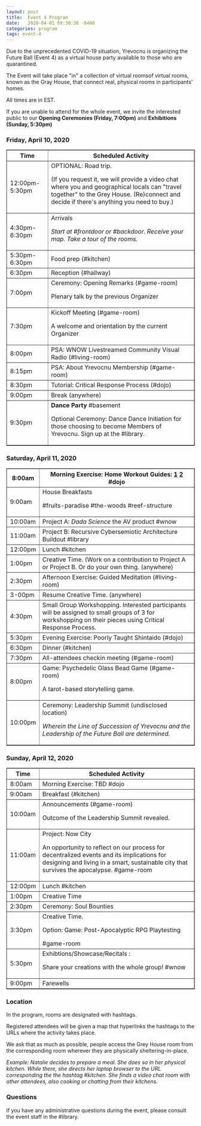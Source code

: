 ```yaml
---
layout: post
title:  Event 4 Program
date:   2020-04-01 09:30:30 -0400
categories: program
tags: event-4
---
```


Due to the unprecedented COVID-19 situation, Yrevocnu is organizing the Future Ball (Event 4) as a virtual house party available to those who are quarantined.

The Event will take place "in" a collection of virtual roomsof virtual rooms, known as the Gray House, that connect real, physical rooms in participants’ homes.

All times are in EST.

If you are unable to attend for the whole event, we invite the interested public to our <strong>Opening Ceremonies (Friday, 7:00pm)</strong> and <strong>Exhibitions (Sunday, 5:30pm)</strong>

### Friday, April 10, 2020

<table border="1">
<tr>
  <th>Time</th>
  <th>Scheduled Activity</th>
</tr>
<tr>
  <td>12:00pm-5:30pm</td>
  <td>OPTIONAL: Road trip.
  <p>(If you request it, we will provide a video chat where you and geographical locals can "travel together" to the Grey House. (Re)connect and decide if there's anything you need to buy.)</p></td>
</tr>
<tr>
  <td>4:30pm-6:30pm</td>
  <td>Arrivals
  <p><em>Start at #frontdoor or #backdoor. Receive your map. Take a tour of the rooms.</em></p></td>
</tr>
<tr>
  <td>5:30pm-6:30pm</td>
  <td>Food prep (#kitchen)</td>
</tr>
<tr>
  <td>6:30pm</td>
  <td>Reception (#hallway)</td>
</tr>
<tr>
  <td>7:00pm</td>
  <td>Ceremony:
  Opening Remarks (#game-room)
  <p>Plenary talk by the previous Organizer</p></td>
</tr>
<tr>
  <td>7:30pm</td>
  <td>Kickoff Meeting (#game-room)
  <p>A welcome and orientation by the current Organizer</p>
  </td>
</tr>
<tr>
  <td>8:00pm</td>
  <td>PSA: <span class="reef">WNOW Livestreamed Community Visual Radio</span> (#living-room)</td>
</tr>
<tr>
  <td>8:15pm</td>
  <td>PSA: About Yrevocnu Membership (#game-room)</td>
</tr>
<tr>
  <td>8:30pm</td>
  <td>Tutorial: <span class="paradise">Critical Response Process</span> (#dojo)</td>
</tr>
<tr>
  <td>9:00pm</td>
  <td>Break  (anywhere)</td>
</tr>
<tr>
  <td>9:30pm</td>
  <td><strong>Dance Party</strong>  #basement
  <p>Optional Ceremony: Dance Dance Initiation for those choosing to become Members of Yrevocnu. Sign up at the #library.</p>
  </td>
</tr>
</table>

### Saturday, April 11, 2020

<table border="1">
<tr>
  <th>8:00am</th>
  <th>Morning Exercise: <span class="reef">Home Workout</span> Guides: <a href="https://youtu.be/sY9ZoRTDomU">1</a> <a href="https://youtu.be/gExluqhZ-9o">2</a> #dojo</th>
</tr>
<tr>
  <td>9:00am</td>
  <td>House Breakfasts
  <p>
     <span class="paradise">#fruits-paradise</span>
     <span class="woods">#the-woods</span>
     <span class="reef">#reef-structure</span>
  </p>
  </td>
</tr>
<tr>
  <td>10:00am</td>
  <td>Project A: <em>Dada Science</em> the AV product #wnow</td>
</tr>
<tr>
  <td>11:00am</td>
  <td>Project B: <span class="reef">Recursive Cybersemiotic Architecture Buildout</span> #library</td>
</tr>
<tr>
  <td>12:00pm</td>
  <td>Lunch #kitchen</td>
</tr>
<tr>
  <td>1:00pm</td>
  <td>Creative Time. (Work on a contribution to Project A or Project B. Or do your own thing. (anywhere)</td>
</tr>
<tr>
  <td>2:30pm</td>
  <td>Afternoon Exercise: <span class="paradise">Guided Meditation</span> (#living-room)</td>
</tr>
<tr>
  <td>3-00pm</td>
  <td>Resume Creative Time. (anywhere)</td>
</tr>
<tr>
  <td>4:30pm</td>
  <td>Small Group Workshopping. Interested participants will be assigned to small groups of 3 for workshopping on their pieces using Critical Response Process.</td>
</tr>
<tr>
  <td>5:30pm</td>
  <td>Evening Exercise: <span class="woods">Poorly Taught Shintaido</span> (#dojo)</td>
</tr>
<tr>
  <td>6:30pm</td>
  <td>Dinner (#kitchen)</td>
</tr>
<tr>
  <td>7:30pm</td>
  <td>All-attendees checkin meeting (#game-room)</td>
</tr>
<tr>
  <td>8:00pm</td>
  <td>Game: Psychedelic Glass Bead Game (#game-room)
  <p>A tarot-based storytelling game.</p></td>
</tr>
<tr>
  <td>10:00pm</td>
  <td>Ceremony: Leadership Summit (undisclosed location)
  <p><em>Wherein the Line of Succession of Yrevocnu and the Leadership of the Future Ball are determined.</em></p></td>
</tr>
</table>

### Sunday, April 12, 2020

<table border="1">
<tr>
  <th>Time</th>
  <th>Scheduled Activity</th>
</tr>
<tr>
  <td>8:00am</td>
  <td>Morning Exercise: TBD #dojo</td>
</tr>
<tr>
  <td>9:00am</td>
  <td>Breakfast (#kitchen)</td>
</tr>
<tr>
  <td>10:00am</td>
  <td>Announcements (#game-room)
  <p>Outcome of the Leadership Summit revealed.</p>
</td>
</tr>
<tr>
  <td>11:00am</td>
  <td>Project: <span class="woods">Now City</span>
  <p>An opportunity to reflect on our process for decentralized events and its implications for designing and living in a smart, sustainable city that survives the apocalypse. #game-room</p>
  </td>
</tr>
<tr>
  <td>12:00pm</td>
  <td>Lunch #kitchen</td>
</tr>
<tr>
  <td>1:00pm</td>
  <td>Creative Time</td>
</tr>
<tr>
  <td>2:30pm</td>
  <td>Ceremony: Soul Bounties</td>
</tr>
<tr>
  <td>3:30pm</td>
  <td>Creative Time.
  <p>Option: Game: Post-Apocalyptic RPG Playtesting</p> #game-room</td>
</tr>
<tr>
  <td>5:30pm</td>
  <td>Exhibtions/Showcase/Recitals :
  <p>Share your creations with the whole group! #wnow</p>
  </td>
</tr>
<tr>
  <td>9:00pm</td>
  <td>Farewells</td>
</tr>
</table>

<h3>Location</h3>

In the program, rooms are designated with hashtags.

Registered attendees will be given a map that hyperlinks the hashtags to the URLs where the activity takes place.

We ask that as much as possible, people access the Grey House room from the corresponding room wherever they are physically sheltering-in-place.

<em>Example: Natalie decides to prepare a meal. She does so in her physical kitchen. While there, she directs her laptop browser to the URL corresponding the the hashtag #kitchen. She finds a video chat room with other attendees, also cooking or chatting from their kitchens.</em>

<h3>Questions</h3>

If you have any administrative questions during the event, please consult the event staff in the #library.